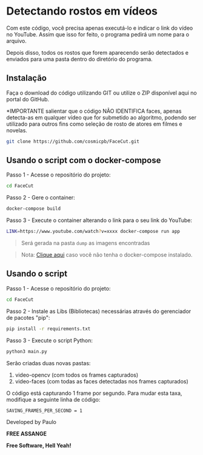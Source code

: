 # Detectando rostos em vídeos
Com este código, você precisa apenas executá-lo e indicar o link do vídeo no YouTube.
Assim que isso for feito, o programa pedirá um nome para o arquivo.

Depois disso, todos os rostos que forem aparecendo serão detectados e enviados para uma pasta dentro do diretório do programa.

## Instalação

Faça o download do código utilizando GIT ou utilize o ZIP disponível aqui no portal do GitHub.

*IMPORTANTE salientar que o código NÃO IDENTIFICA faces, apenas detecta-as em qualquer vídeo que for submetido ao algoritmo, podendo ser utilizado para outros fins como seleção de rosto de atores em filmes e novelas.

```sh
git clone https://github.com/cosmicpb/FaceCut.git

```

## Usando o script com o docker-compose


Passo 1 - Acesse o repositório do projeto:

```sh
cd FaceCut
```

Passo 2 - Gere o container:

```sh
docker-compose build
```

Passo 3 - Execute o container alterando o link para o seu link do YouTube:

```sh
LINK=https://www.youtube.com/watch?v=xxxx docker-compose run app
```

> Será gerada na pasta `dump` as imagens encontradas

> Nota: [Clique aqui](https://docs.docker.com/compose/install/) caso você não tenha o
docker-compose instalado.

## Usando o script
Passo 1 - Acesse o repositório do projeto:
```sh
cd FaceCut
```
Passo 2 - Instale as Libs (Bibliotecas) necessárias através do gerenciador de pacotes "pip":
```sh
pip install -r requirements.txt
```
Passo 3 - Execute o script Python:
```sh
python3 main.py
```

Serão criadas duas novas pastas:
1. video-opencv (com todos os frames capturados)
2. video-faces (com todas as faces detectadas nos frames capturados)

O código está capturando 1 frame por segundo. Para mudar esta taxa, modifique a seguinte linha de código:
```
SAVING_FRAMES_PER_SECOND = 1
```
Developed by Paulo


**FREE ASSANGE**

**Free Software, Hell Yeah!**
